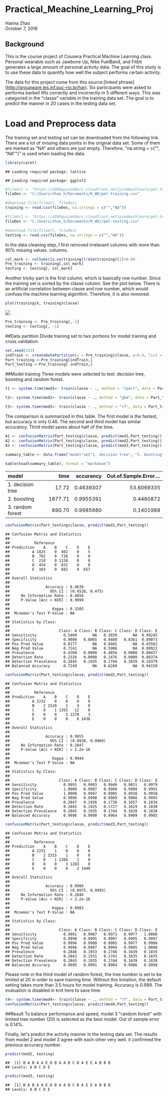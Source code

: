 # Practical_Meachine_Learning_Proj
Hanna Zhao  
October 7, 2016  



## Background

This is the course project of Cousera Practical Machine Learning class. Personal wearable such as Jawbone Up, Nike FuelBand, and Fitbit generates a large amount of personal activity data. The goal of this study is to use these data to quantify how well the subject performs certain activity. 

The data for this project come from this source:[linked phrase] (http://groupware.les.inf.puc-rio.br/har). Six participants were asked to performa barbell lifts correctly and incorrectly in 5 different ways. This was categoried in the "classe" variable in the training data set. The goal is to predict the manner in 20 cases in the testing data set. 

# Load and Preprocess data
The training set and testing set can be downloaded from the following link. There are a lot of missing data points in the original data set. Some of them are marked as "NA" and others are just empty. Therefore, "na.string = c("", "NA"")" is used when loading the data. 


```r
library(caret)
```

```
## Loading required package: lattice
```

```
## Loading required package: ggplot2
```

```r
#fileUrl <- "https://d396qusza40orc.cloudfront.net/predmachlearn/pml-training.csv"
fileDes <- "C:/Users/zhao_h/Documents/R_WD/pml-training.csv"

#download.file(fileUrl, fileDes)
training <- read.csv(fileDes, na.strings = c("","NA"))

#fileUrl <- "https://d396qusza40orc.cloudfront.net/predmachlearn/pml-testing.csv"
fileDes <- "C:/Users/zhao_h/Documents/R_WD//pml-testing.csv"

#download.file(fileUrl, fileDes)
testing <- read.csv(fileDes, na.strings = c("","NA"))
```

In the data cleaning step, I first removed irrelavant columns with more than 90% missing values.  columns. 


```r
col_mark <- colSums(is.na(training))/dim(training)[1]<0.90
Pre_training <- training[,col_mark]
testing <- testing[, col_mark]
```

Another tricky part is the first column, which is basically row number. Since the training set is sorted by the classe column. See the plot below. There is an artificial correlation between classe and row number, which would confuse the machine learning algorithm. Therefore, it is also removed. 

```r
plot(training$X, training$classe)
```

![](MachineLearningProject_Markdown_files/figure-html/plot-1.png)<!-- -->

```r
Pre_training <- Pre_training[,-1]
testing <- testing[, -1]
```

##Data partition
Divide training set to two portions for model training and cross validation.

```r
set.seed(333)
indTrain <- createDataPartition(y = Pre_training$classe, p=0.6, list = FALSE)
Part_training <-Pre_training[indTrain,]
Part_testing <-Pre_training[-indTrain,]
```

##Model training
Three models were selected to test: decision tree, boosting and random forest. 


```r
t1 <- system.time(mod1<- train(classe ~ ., method = "rpart", data = Part_training))

t2<- system.time(mod2<- train(classe ~ ., method = "gbm", data = Part_training))

t3<- system.time(mod3<- train(classe ~ ., method = "rf", data = Part_training, prox=TRUE, ntree=20))
```

The comparison is summarized in this table. The first model is the fastest, but accuracy is only 0.46. The second and third model has similar accurancy. Thrid model saves about half of the time.


```r
A1 <- confusionMatrix(Part_testing$classe, predict(mod1,Part_testing))[3]$overall[1]
A2 <- confusionMatrix(Part_testing$classe, predict(mod2,Part_testing))[3]$overall[1]
A3 <- confusionMatrix(Part_testing$classe, predict(mod3,Part_testing))[3]$overall[1]

summary_table <- data.frame("model"=c("1. decision tree", "2. boosting","3. random forest"),"time"= c(t1[1],t2[1],t3[1]), "accurancy" = c(A1, A2, A3), "Out-of-Sample Error (%)" = c((1-A1)*100,(1-A2)*100,(1-A3)*100))
 
kable(head(summary_table), format = "markdown")
```



|model            |    time| accurancy| Out.of.Sample.Error....|
|:----------------|-------:|---------:|-----------------------:|
|1. decision tree |   17.72| 0.4639307|              53.6069335|
|2. boosting      | 1877.71| 0.9955391|               0.4460872|
|3. random forest |  890.70| 0.9985980|               0.1401988|


```r
confusionMatrix(Part_testing$classe, predict(mod1,Part_testing))
```

```
## Confusion Matrix and Statistics
## 
##           Reference
## Prediction    A    B    C    D    E
##          A 1825    0  402    0    5
##          B  782    0  736    0    0
##          C  210    0 1158    0    0
##          D  454    0  832    0    0
##          E  103    0  682    0  657
## 
## Overall Statistics
##                                          
##                Accuracy : 0.4639         
##                  95% CI : (0.4528, 0.475)
##     No Information Rate : 0.4856         
##     P-Value [Acc > NIR] : 0.9999         
##                                          
##                   Kappa : 0.3105         
##  Mcnemar's Test P-Value : NA             
## 
## Statistics by Class:
## 
##                      Class: A Class: B Class: C Class: D Class: E
## Sensitivity            0.5409       NA   0.3039       NA  0.99245
## Specificity            0.9090   0.8065   0.9480   0.8361  0.89073
## Pos Pred Value         0.8177       NA   0.8465       NA  0.45562
## Neg Pred Value         0.7241       NA   0.5906       NA  0.99922
## Prevalence             0.4300   0.0000   0.4856   0.0000  0.08437
## Detection Rate         0.2326   0.0000   0.1476   0.0000  0.08374
## Detection Prevalence   0.2845   0.1935   0.1744   0.1639  0.18379
## Balanced Accuracy      0.7249       NA   0.6260       NA  0.94159
```

```r
confusionMatrix(Part_testing$classe, predict(mod2,Part_testing))
```

```
## Confusion Matrix and Statistics
## 
##           Reference
## Prediction    A    B    C    D    E
##          A 2232    0    0    0    0
##          B    2 1510    2    4    0
##          C    0    1 1355   12    0
##          D    0    0    5 1278    3
##          E    0    0    0    6 1436
## 
## Overall Statistics
##                                           
##                Accuracy : 0.9955          
##                  95% CI : (0.9938, 0.9969)
##     No Information Rate : 0.2847          
##     P-Value [Acc > NIR] : < 2.2e-16       
##                                           
##                   Kappa : 0.9944          
##  Mcnemar's Test P-Value : NA              
## 
## Statistics by Class:
## 
##                      Class: A Class: B Class: C Class: D Class: E
## Sensitivity            0.9991   0.9993   0.9949   0.9831   0.9979
## Specificity            1.0000   0.9987   0.9980   0.9988   0.9991
## Pos Pred Value         1.0000   0.9947   0.9905   0.9938   0.9958
## Neg Pred Value         0.9996   0.9998   0.9989   0.9966   0.9995
## Prevalence             0.2847   0.1926   0.1736   0.1657   0.1834
## Detection Rate         0.2845   0.1925   0.1727   0.1629   0.1830
## Detection Prevalence   0.2845   0.1935   0.1744   0.1639   0.1838
## Balanced Accuracy      0.9996   0.9990   0.9964   0.9909   0.9985
```

```r
confusionMatrix(Part_testing$classe, predict(mod3,Part_testing))
```

```
## Confusion Matrix and Statistics
## 
##           Reference
## Prediction    A    B    C    D    E
##          A 2231    1    0    0    0
##          B    2 1515    1    0    0
##          C    0    1 1366    1    0
##          D    0    0    3 1283    0
##          E    0    0    0    2 1440
## 
## Overall Statistics
##                                           
##                Accuracy : 0.9986          
##                  95% CI : (0.9975, 0.9993)
##     No Information Rate : 0.2846          
##     P-Value [Acc > NIR] : < 2.2e-16       
##                                           
##                   Kappa : 0.9982          
##  Mcnemar's Test P-Value : NA              
## 
## Statistics by Class:
## 
##                      Class: A Class: B Class: C Class: D Class: E
## Sensitivity            0.9991   0.9987   0.9971   0.9977   1.0000
## Specificity            0.9998   0.9995   0.9997   0.9995   0.9997
## Pos Pred Value         0.9996   0.9980   0.9985   0.9977   0.9986
## Neg Pred Value         0.9996   0.9997   0.9994   0.9995   1.0000
## Prevalence             0.2846   0.1933   0.1746   0.1639   0.1835
## Detection Rate         0.2843   0.1931   0.1741   0.1635   0.1835
## Detection Prevalence   0.2845   0.1935   0.1744   0.1639   0.1838
## Balanced Accuracy      0.9995   0.9991   0.9984   0.9986   0.9998
```

Please note in the third model of random forest, the tree number is set to be limited at 20 in order to save training time. Without this limiation, the default setting takes more than 3.5 hours for model training. Accuracy is 0.999. The evaluation is disabled in knit here to save time.


```r
t4<- system.time(mod4<- train(classe ~ ., method = "rf", data = Part_training, prox=TRUE))
confusionMatrix(Part_testing$classe, predict(mod4,Part_testing))
```


##Result
To balance performance and speed,  model 3 "random forest" with limited tree number (20) is selected as the best model. Out of sample error is 0.14%. 

Finally, let's predict the activity manner in the testing data set. The results from model 2 and model 3 agree with each other very well. it confirmed the previous accuracy number.


```r
predict(mod2, testing)
```

```
##  [1] B A B A A E D B A A B C B A E E A B B B
## Levels: A B C D E
```

```r
predict(mod3, testing)
```

```
##  [1] B A B A A E D B A A B C B A E E A B B B
## Levels: A B C D E
```
